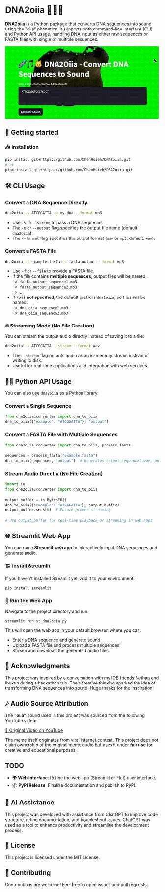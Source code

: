 # DNA2oiia 🧬🎵🐱

**DNA2oiia** is a Python package that converts DNA sequences into sound using the "oiia" phonetics. It supports both command-line interface (CLI) and Python API usage, handling DNA input as either raw sequences or FASTA files with single or multiple sequences.

![DNA2Oiia Demo](demo.gif)

## 🚀 Getting started

### 📥 Installation
```bash
pip install git+https://github.com/ChenHsieh/DNA2oiia.git
# or
pipx install git+https://github.com/ChenHsieh/DNA2oiia.git
```

## 🛠️ CLI Usage

### Convert a DNA Sequence Directly

```bash
dna2oiia -s ATCGGATTA -o my_dna --format mp3
```

- Use `-s` or `--string` to pass a DNA sequence.
- The `-o` or `--output` flag specifies the output file name (default: `dna2oiia`).
- The `--format` flag specifies the output format (`wav` or `mp3`, default: `wav`).

### Convert a FASTA File

```bash
dna2oiia -f example.fasta -o fasta_output --format mp3
```

- Use `-f` or `--file` to provide a FASTA file.
- If the file contains **multiple sequences**, output files will be named:  
  - `fasta_output_sequence1.mp3`
  - `fasta_output_sequence2.mp3`
  - ...
- If `-o` is **not specified**, the default prefix is `dna2oiia`, so files will be named:
  - `dna_oiia_sequence1.mp3`
  - `dna_oiia_sequence2.mp3`

### 🔥 **Streaming Mode (No File Creation)**
You can stream the output audio directly instead of saving it to a file:

```bash
dna2oiia -s ATCGGATTA --stream --format wav
```

- The `--stream` flag outputs audio as an in-memory stream instead of writing to disk.
- Useful for real-time applications and integration with web services.

## 🧑‍💻 Python API Usage

You can also use `dna2oiia` as a Python library:

### Convert a Single Sequence
```python
from dna2oiia.converter import dna_to_oiia
dna_to_oiia({"example": "ATCGGATTA"}, "output")
```

### Convert a FASTA File with Multiple Sequences
```python
from dna2oiia.converter import dna_to_oiia, process_fasta

sequences = process_fasta("example.fasta")
dna_to_oiia(sequences, "output")  # Generates output_sequence1.wav, output_sequence2.wav...
```

### Stream Audio Directly (No File Creation)
```python
import io
from dna2oiia.converter import dna_to_oiia

output_buffer = io.BytesIO()
dna_to_oiia({"example": "ATCGGATTA"}, output_buffer)
output_buffer.seek(0)  # Ensure proper streaming

# Use output_buffer for real-time playback or streaming in web apps
```

## 🌐 Streamlit Web App

You can run a **Streamlit web app** to interactively input DNA sequences and generate audio.

### 🏗️ Install Streamlit
If you haven't installed Streamlit yet, add it to your environment:
```bash
pip install streamlit
```

### 🚀 Run the Web App
Navigate to the project directory and run:
```bash
streamlit run st_dna2oiia.py
```

This will open the web app in your default browser, where you can:
 - Enter a DNA sequence and generate sound.
 - Upload a FASTA file and process multiple sequences.
 - Stream and download the generated audio files.

## 🎉 Acknowledgments

This project was inspired by a conversation with my IOB friends Nathan and Ibukun during a hackathon trip. Their creative thinking sparked the idea of transforming DNA sequences into sound. Huge thanks for the inspiration!

## 🎶 Audio Source Attribution

The **"oiia"** sound used in this project was sourced from the following YouTube video:

[🔗 Original Video on YouTube](https://www.youtube.com/watch?v=1oKZFGLn02g)

The meme itself originates from viral internet content. This project does not claim ownership of the original meme audio but uses it under **fair use** for creative and educational purposes.
 
 ## TODO
 - 🌍 **Web Interface**: Refine the web app (Streamlit or Flet) user interface.
 - 📦 **PyPI Release**: Finalize documentation and publish to PyPI.

 ## 🤖 AI Assistance
  
 This project was developed with assistance from ChatGPT to improve code structure, refine documentation, and troubleshoot issues. ChatGPT was used as a tool to enhance productivity and streamline the development process.
 
 ## 📜 License
 This project is licensed under the MIT License.
 
 ## 🤝 Contributing
 Contributions are welcome! Feel free to open issues and pull requests.
